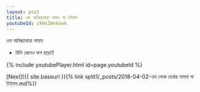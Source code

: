 ```yaml
---
layout: post
title: ওম অনিন্ধ্যাথায়া নামায গা টাইমস
youtubeId: zkHx1Hnkoek
---
```

 
 
 ওম অনিন্ধ্যাথায়া নামায  
 
 -  যিনি কোনও দাগ ছাড়াই 
 
  
 
  
 
 
 
 
 
 


{% include youtubePlayer.html id=page.youtubeId %}
 
[Next]({{ site.baseurl }}{% link  split1/_posts/2018-04-02-ওম লোক হেথায় নামায গা টাইমস.md%})
 
